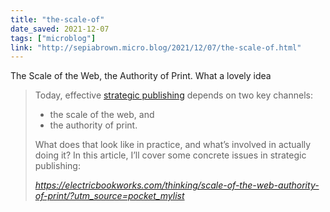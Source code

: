 ```yaml
---
title: "the-scale-of"
date_saved: 2021-12-07
tags: ["microblog"]
link: "http://sepiabrown.micro.blog/2021/12/07/the-scale-of.html"
---
```

The Scale of the Web, the Authority of Print. What a lovely idea

<blockquote class="quoteback" darkmode="" data-title="The%20scale%20of%20the%20web%2C%20the%20authority%20of%20print%0A%20%E2%80%93%20Electric%20Book%20Works" data-author="" cite="https://electricbookworks.com/thinking/scale-of-the-web-authority-of-print/?utm_source=pocket_mylist">
<p>Today, effective <a href="https://electricbookworks.com/thinking/what-is-strategic-publishing" target="_blank" rel="noopener">strategic publishing</a> depends on two key channels:</p>

<ul>
<li>the scale of the web, and</li>
<li>the authority of print.</li>
</ul>

<p>What does that look like in practice, and what’s involved in actually doing it? In this article, I’ll cover some concrete issues in strategic publishing:</p>
<footer> <cite><a href="https://electricbookworks.com/thinking/scale-of-the-web-authority-of-print/?utm_source=pocket_mylist">https://electricbookworks.com/thinking/scale-of-the-web-authority-of-print/?utm_source=pocket_mylist</a></cite></footer>
</blockquote>
<script note="" src="https://cdn.jsdelivr.net/gh/Blogger-Peer-Review/quotebacks@1/quoteback.js"></script>
